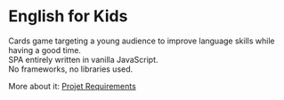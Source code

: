 # English for Kids

Cards game targeting a young audience to improve language skills while having a good time.  
SPA entirely written in vanilla JavaScript.  
No frameworks, no libraries used.


More about it: [Projet Requirements](https://github.com/rolling-scopes-school/js-fe-course-en/blob/main/tasks/english-for-kids/english-for-kids.md)
